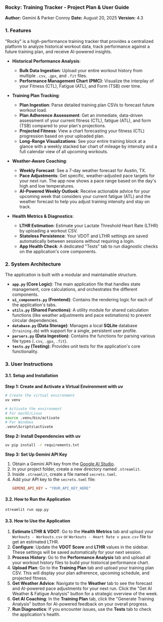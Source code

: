 ### **Rocky: Training Tracker - Project Plan & User Guide**

**Author:** Gemini & Parker Conroy
**Date:** August 20, 2025
**Version:** 4.3

### **1. Features**

"Rocky" is a high-performance training tracker that provides a centralized platform to analyze historical workout data, track performance against a future training plan, and receive AI-powered insights.

* **Historical Performance Analysis**:
    * **Bulk Data Ingestion**: Upload your entire workout history from multiple `.csv`, `.gpx`, and `.fit` files.
    * **Performance Management Chart (PMC)**: Visualize the interplay of your Fitness (CTL), Fatigue (ATL), and Form (TSB) over time.

* **Training Plan Tracking**:
    * **Plan Ingestion**: Parse detailed training plan CSVs to forecast future workout load.
    * **Plan Adherence Assessment**: Get an immediate, data-driven assessment of your current fitness (CTL), fatigue (ATL), and form (TSB) compared to your plan's projections.
    * **Projected Fitness**: View a chart forecasting your fitness (CTL) progression based on your uploaded plan.
    * **Long-Range Visualizations**: See your entire training block at a glance with a weekly stacked bar chart of mileage by intensity and a full calendar view of all upcoming workouts.

* **Weather-Aware Coaching**:
    * **Weekly Forecast**: See a 7-day weather forecast for Austin, TX.
    * **Pace Adjustments**: Get specific, weather-adjusted pace targets for your next run. The app now shows a pace range based on the day's high and low temperatures.
    * **AI-Powered Weekly Outlook**: Receive actionable advice for your upcoming week that considers your current fatigue (ATL) and the weather forecast to help you adjust training intensity and stay on track.

* **Health Metrics & Diagnostics**:
    * **LTHR Estimation**: Estimate your Lactate Threshold Heart Rate (LTHR) by uploading a workout CSV.
    * **Stateless Persistence**: Your VDOT and LTHR settings are saved automatically between sessions without requiring a login.
    * **App Health Check**: A dedicated "Tests" tab to run diagnostic checks on the application's core components.

### **2. System Architecture**

The application is built with a modular and maintainable structure.

* **`app.py` (Core Logic)**: The main application file that handles state management, core calculations, and orchestrates the different components.
* **`ui_components.py` (Frontend)**: Contains the rendering logic for each of the application's tabs.
* **`utils.py` (Shared Functions)**: A utility module for shared calculation functions (like weather adjustments and pace estimations) to prevent circular dependencies.
* **`database.py` (Data Storage)**: Manages a local **SQLite** database (`training.db`) with support for a single, persistent user profile.
* **`parsers.py` (Data Ingestion)**: Contains the functions for parsing various file types (`.csv`, `.gpx`, `.fit`).
* **`tests.py` (Testing)**: Provides unit tests for the application's core functionality.

### **3. User Instructions**

#### **3.1. Setup and Installation**

**Step 1: Create and Activate a Virtual Environment with uv**
```bash
# Create the virtual environment
uv venv

# Activate the environment
# For macOS/Linux
source .venv/bin/activate
# For Windows
.venv\Scripts\activate
```

**Step 2: Install Dependencies with uv**
```bash
uv pip install -r requirements.txt
```

**Step 3: Set Up Gemini API Key**
1.  Obtain a Gemini API key from the [Google AI Studio](https://aistudio.google.com/app/apikey).
2.  In your project folder, create a new directory named `.streamlit`.
3.  Inside `.streamlit`, create a file named `secrets.toml`.
4.  Add your API key to the `secrets.toml` file:
    ```toml
    GEMINI_API_KEY = "YOUR_API_KEY_HERE"
    ```

#### **3.2. How to Run the Application**
```bash
streamlit run app.py
```

#### **3.3. How to Use the Application**
1.  **Estimate LTHR & VDOT**: Go to the **Health Metrics** tab and upload your `Workouts - Workouts.csv` or `Workouts - Heart Rate v pace.csv` file to get an estimated LTHR.
2.  **Configure**: Update the **VDOT Score** and **LTHR** values in the sidebar. These settings will be saved automatically for your next session.
3.  **Process History**: Go to the **Performance Analysis** tab and upload all your workout history files to build your historical performance chart.
4.  **Upload Plan**: Go to the **Training Plan** tab and upload your training plan CSV. This will display your plan adherence, upcoming schedule, and projected fitness.
5.  **Get Weather Advice**: Navigate to the **Weather** tab to see the forecast and AI-powered pace adjustments for your next run. Click the "Get AI Weather & Fatigue Analysis" button for a strategic overview of the week.
6.  **Get AI Coaching**: In the **Training Plan** tab, click the "Generate Training Analysis" button for AI-powered feedback on your overall progress.
7.  **Run Diagnostics**: If you encounter issues, use the **Tests** tab to check the application's health.
